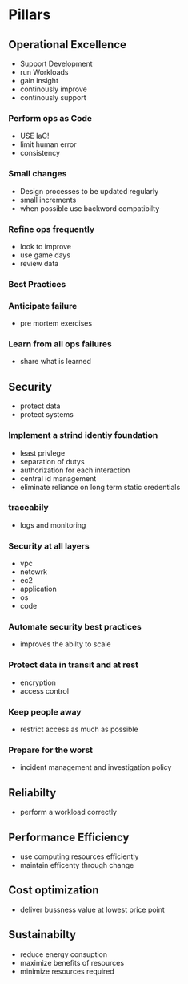 # Pillars
## Operational Excellence
- Support Development
- run Workloads
- gain insight
- continously improve
- continously support

### Perform ops as Code
- USE IaC!
- limit human error
- consistency

### Small changes
- Design processes to be updated regularly
- small increments
- when possible use backword compatibilty

### Refine ops frequently
- look to improve
- use game days
- review data

### Best Practices
### Anticipate failure
- pre mortem exercises

### Learn from all ops failures
- share what is learned

## Security
- protect data
- protect systems

### Implement a strind identiy foundation
- least privlege
- separation of dutys
- authorization for each interaction
- central id management
- eliminate reliance on long term static credentials

### traceabily
- logs and monitoring

### Security at all layers
- vpc
- netowrk
- ec2
- application
- os
- code

### Automate security best practices
- improves the abilty to scale

### Protect data in transit and at rest
- encryption
- access control

### Keep people away
- restrict access as much as possible

### Prepare for the worst
- incident management and investigation policy

## Reliabilty
- perform a workload correctly

## Performance Efficiency
- use computing resources efficiently
- maintain efficenty through change

## Cost optimization
- deliver bussness value at lowest price point

## Sustainabilty
- reduce energy consuption
- maximize benefits of resources
- minimize resources required
